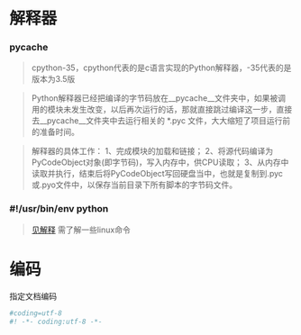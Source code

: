 # 解释器
### __pycache__
> cpython-35，cpython代表的是c语言实现的Python解释器，-35代表的是版本为3.5版

> Python解释器已经把编译的字节码放在__pycache__文件夹中，如果被调用的模块未发生改变，以后再次运行的话，那就直接跳过编译这一步，直接去__pycache__文件夹中去运行相关的 *.pyc 文件，大大缩短了项目运行前的准备时间。

> 解释器的具体工作：
1、完成模块的加载和链接；
2、将源代码编译为PyCodeObject对象(即字节码)，写入内存中，供CPU读取；
3、从内存中读取并执行，结束后将PyCodeObject写回硬盘当中，也就是复制到.pyc或.pyo文件中，以保存当前目录下所有脚本的字节码文件。

### #!/usr/bin/env python  
> [见解释](https://zhuanlan.zhihu.com/p/262456371)
  需了解一些linux命令



# 编码
指定文档编码
```python
#coding=utf-8
#! -*- coding:utf-8 -*-
```